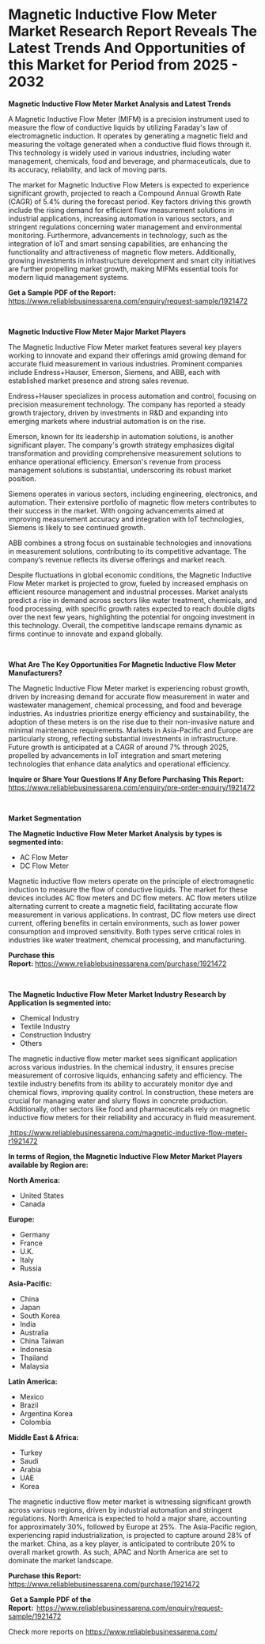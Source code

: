 <p><h1>Magnetic Inductive Flow Meter Market Research Report Reveals The Latest Trends And Opportunities of this Market for Period from 2025 - 2032</h1></p><p><strong>Magnetic Inductive Flow Meter Market Analysis and Latest Trends</strong></p>
<p><p>A Magnetic Inductive Flow Meter (MIFM) is a precision instrument used to measure the flow of conductive liquids by utilizing Faraday's law of electromagnetic induction. It operates by generating a magnetic field and measuring the voltage generated when a conductive fluid flows through it. This technology is widely used in various industries, including water management, chemicals, food and beverage, and pharmaceuticals, due to its accuracy, reliability, and lack of moving parts.</p><p>The market for Magnetic Inductive Flow Meters is expected to experience significant growth, projected to reach a Compound Annual Growth Rate (CAGR) of 5.4% during the forecast period. Key factors driving this growth include the rising demand for efficient flow measurement solutions in industrial applications, increasing automation in various sectors, and stringent regulations concerning water management and environmental monitoring. Furthermore, advancements in technology, such as the integration of IoT and smart sensing capabilities, are enhancing the functionality and attractiveness of magnetic flow meters. Additionally, growing investments in infrastructure development and smart city initiatives are further propelling market growth, making MIFMs essential tools for modern liquid management systems.</p></p>
<p><strong>Get a Sample PDF of the Report:&nbsp;</strong> <a href="https://www.reliablebusinessarena.com/enquiry/request-sample/1921472?utm_campaign=3294&utm_medium=2&utm_source=Github&utm_content=ia&utm_term=10042025&utm_id=magnetic-inductive-flow-meter">https://www.reliablebusinessarena.com/enquiry/request-sample/1921472</a></p>
<p>&nbsp;</p>
<p><strong>Magnetic Inductive Flow Meter Major Market Players</strong></p>
<p><p>The Magnetic Inductive Flow Meter market features several key players working to innovate and expand their offerings amid growing demand for accurate fluid measurement in various industries. Prominent companies include Endress+Hauser, Emerson, Siemens, and ABB, each with established market presence and strong sales revenue.</p><p>Endress+Hauser specializes in process automation and control, focusing on precision measurement technology. The company has reported a steady growth trajectory, driven by investments in R&D and expanding into emerging markets where industrial automation is on the rise.</p><p>Emerson, known for its leadership in automation solutions, is another significant player. The company's growth strategy emphasizes digital transformation and providing comprehensive measurement solutions to enhance operational efficiency. Emerson's revenue from process management solutions is substantial, underscoring its robust market position.</p><p>Siemens operates in various sectors, including engineering, electronics, and automation. Their extensive portfolio of magnetic flow meters contributes to their success in the market. With ongoing advancements aimed at improving measurement accuracy and integration with IoT technologies, Siemens is likely to see continued growth.</p><p>ABB combines a strong focus on sustainable technologies and innovations in measurement solutions, contributing to its competitive advantage. The company’s revenue reflects its diverse offerings and market reach.</p><p>Despite fluctuations in global economic conditions, the Magnetic Inductive Flow Meter market is projected to grow, fueled by increased emphasis on efficient resource management and industrial processes. Market analysts predict a rise in demand across sectors like water treatment, chemicals, and food processing, with specific growth rates expected to reach double digits over the next few years, highlighting the potential for ongoing investment in this technology. Overall, the competitive landscape remains dynamic as firms continue to innovate and expand globally.</p></p>
<p>&nbsp;</p>
<p><strong>What Are The Key Opportunities For Magnetic Inductive Flow Meter Manufacturers?</strong></p>
<p><p>The Magnetic Inductive Flow Meter market is experiencing robust growth, driven by increasing demand for accurate flow measurement in water and wastewater management, chemical processing, and food and beverage industries. As industries prioritize energy efficiency and sustainability, the adoption of these meters is on the rise due to their non-invasive nature and minimal maintenance requirements. Markets in Asia-Pacific and Europe are particularly strong, reflecting substantial investments in infrastructure. Future growth is anticipated at a CAGR of around 7% through 2025, propelled by advancements in IoT integration and smart metering technologies that enhance data analytics and operational efficiency.</p></p>
<p><strong>Inquire or Share Your Questions If Any Before Purchasing This Report:</strong> <a href="https://www.reliablebusinessarena.com/enquiry/pre-order-enquiry/1921472?utm_campaign=3294&utm_medium=2&utm_source=Github&utm_content=ia&utm_term=10042025&utm_id=magnetic-inductive-flow-meter">https://www.reliablebusinessarena.com/enquiry/pre-order-enquiry/1921472</a></p>
<p>&nbsp;</p>
<p><strong>Market Segmentation</strong></p>
<p><strong>The Magnetic Inductive Flow Meter Market Analysis by types is segmented into:</strong></p>
<p><ul><li>AC Flow Meter</li><li>DC Flow Meter</li></ul></p>
<p><p>Magnetic inductive flow meters operate on the principle of electromagnetic induction to measure the flow of conductive liquids. The market for these devices includes AC flow meters and DC flow meters. AC flow meters utilize alternating current to create a magnetic field, facilitating accurate flow measurement in various applications. In contrast, DC flow meters use direct current, offering benefits in certain environments, such as lower power consumption and improved sensitivity. Both types serve critical roles in industries like water treatment, chemical processing, and manufacturing.</p></p>
<p><strong>Purchase this Report:&nbsp;</strong><a href="https://www.reliablebusinessarena.com/purchase/1921472?utm_campaign=3294&utm_medium=2&utm_source=Github&utm_content=ia&utm_term=10042025&utm_id=magnetic-inductive-flow-meter">https://www.reliablebusinessarena.com/purchase/1921472</a></p>
<p>&nbsp;</p>
<p><strong>The Magnetic Inductive Flow Meter Market Industry Research by Application is segmented into:</strong></p>
<p><ul><li>Chemical Industry</li><li>Textile Industry</li><li>Construction Industry</li><li>Others</li></ul></p>
<p><p>The magnetic inductive flow meter market sees significant application across various industries. In the chemical industry, it ensures precise measurement of corrosive liquids, enhancing safety and efficiency. The textile industry benefits from its ability to accurately monitor dye and chemical flows, improving quality control. In construction, these meters are crucial for managing water and slurry flows in concrete production. Additionally, other sectors like food and pharmaceuticals rely on magnetic inductive flow meters for their reliability and accuracy in fluid measurement.</p></p>
<p><a href="https://www.reliablebusinessarena.com/magnetic-inductive-flow-meter-r1921472?utm_campaign=3294&utm_medium=2&utm_source=Github&utm_content=ia&utm_term=10042025&utm_id=magnetic-inductive-flow-meter">&nbsp;https://www.reliablebusinessarena.com/magnetic-inductive-flow-meter-r1921472</a></p>
<p><strong>In terms of Region, the Magnetic Inductive Flow Meter Market Players available by Region are:</strong></p>
<p>
    <p> <strong> North America: </strong>
        <ul>
            <li>United States</li>
            <li>Canada</li>
        </ul>
        </p> 
    <p> <strong> Europe: </strong>
        <ul>
            <li>Germany</li>
            <li>France</li>
            <li>U.K.</li>
            <li>Italy</li>
            <li>Russia</li>
        </ul>
        </p> 
    <p> <strong> Asia-Pacific: </strong>
        <ul>
            <li>China</li>
            <li>Japan</li>
            <li>South Korea</li>
            <li>India</li>
            <li>Australia</li>
            <li>China Taiwan</li>
            <li>Indonesia</li>
            <li>Thailand</li>
            <li>Malaysia</li>
        </ul>
        </p> 
    <p> <strong> Latin America: </strong>
        <ul>
            <li>Mexico</li>
            <li>Brazil</li>
            <li>Argentina Korea</li>
            <li>Colombia</li>
        </ul>
        </p> 
    <p> <strong> Middle East & Africa: </strong>
        <ul>
            <li>Turkey</li>
            <li>Saudi</li>
            <li>Arabia</li>
            <li>UAE</li>
            <li>Korea</li>
        </ul>
    </p>
    </p>
<p><p>The magnetic inductive flow meter market is witnessing significant growth across various regions, driven by industrial automation and stringent regulations. North America is expected to hold a major share, accounting for approximately 30%, followed by Europe at 25%. The Asia-Pacific region, experiencing rapid industrialization, is projected to capture around 28% of the market. China, as a key player, is anticipated to contribute 20% to overall market growth. As such, APAC and North America are set to dominate the market landscape.</p></p>
<p><strong>Purchase this Report: </strong><a href="https://www.reliablebusinessarena.com/purchase/1921472?utm_campaign=3294&utm_medium=2&utm_source=Github&utm_content=ia&utm_term=10042025&utm_id=magnetic-inductive-flow-meter">https://www.reliablebusinessarena.com/purchase/1921472</a></p>
<p>&nbsp;<strong>Get a Sample PDF of the Report:&nbsp;&nbsp;</strong><a href="https://www.reliablebusinessarena.com/enquiry/request-sample/1921472?utm_campaign=3294&utm_medium=2&utm_source=Github&utm_content=ia&utm_term=10042025&utm_id=magnetic-inductive-flow-meter">https://www.reliablebusinessarena.com/enquiry/request-sample/1921472</a></p>
<p><strong></strong></p>
<p>Check more reports on <a href="https://www.reliablebusinessarena.com/?utm_campaign=3294&utm_medium=2&utm_source=Github&utm_content=ia&utm_term=10042025&utm_id=magnetic-inductive-flow-meter">https://www.reliablebusinessarena.com/</a></p>
